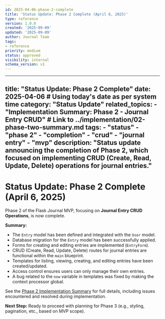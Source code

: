 ```yaml
---
id: 2025-04-06-phase-2-complete
title: 'Status Update: Phase 2 Complete (April 6, 2025)'
type: reference
version: 1.0.0
created: '2025-09-09'
updated: '2025-09-09'
author: Journal Team
tags:
- reference
priority: medium
status: approved
visibility: internal
schema_version: v1
---
```


***

title: "Status Update: Phase 2 Complete"
date: 2025-04-06 # Using today's date as per system time
category: "Status Update"
related\_topics:
\- "Implementation Summary: Phase 2 - Journal Entry CRUD" # Link to ../implementation/02-phase-two-summary.md
tags:
\- "status"
\- "phase 2"
\- "completion"
\- "crud"
\- "journal entry"
\- "mvp"
description: "Status update announcing the completion of Phase 2, which focused on implementing CRUD (Create, Read, Update, Delete) operations for journal entries."
--------------------------------------------------------------------------------------------------------------------------------------------------------------------

# Status Update: Phase 2 Complete (April 6, 2025)

Phase 2 of the Flask Journal MVP, focusing on **Journal Entry CRUD Operations**, is now complete.

**Summary:**

- The `Entry` model has been defined and integrated with the `User` model.
- Database migration for the `Entry` model has been successfully applied.
- Forms for creating and editing entries are implemented (`EntryForm`).
- CRUD (Create, Read, Update, Delete) routes for journal entries are functional within the `main` blueprint.
- Templates for listing, viewing, creating, and editing entries have been created/updated.
- Access control ensures users can only manage their own entries.
- A bug related to the `now` variable in templates was fixed by making the context processor global.

See the [Phase 2 Implementation Summary](../implementation/02-phase-two-summary.md) for full details, including issues encountered and resolved during implementation.

**Next Step:** Ready to proceed with planning for Phase 3 (e.g., styling, pagination, etc., based on MVP scope).
